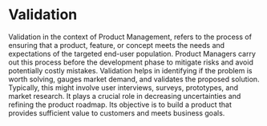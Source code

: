 # Validation

Validation in the context of Product Management, refers to the process of ensuring that a product, feature, or concept meets the needs and expectations of the targeted end-user population. Product Managers carry out this process before the development phase to mitigate risks and avoid potentially costly mistakes. Validation helps in identifying if the problem is worth solving, gauges market demand, and validates the proposed solution. Typically, this might involve user interviews, surveys, prototypes, and market research. It plays a crucial role in decreasing uncertainties and refining the product roadmap. Its objective is to build a product that provides sufficient value to customers and meets business goals.